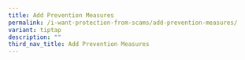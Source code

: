 ```yaml
---
title: Add Prevention Measures
permalink: /i-want-protection-from-scams/add-prevention-measures/
variant: tiptap
description: ""
third_nav_title: Add Prevention Measures
---
```

<p></p>